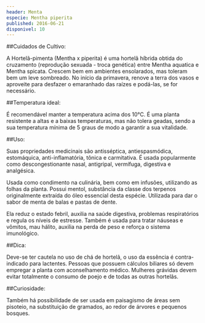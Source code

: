 ```yaml
---
header: Menta 
especie: Mentha piperita
published: 2016-06-21
disponivel: 10
---
```


 
##Cuidados de Cultivo:

A Hortelã-pimenta (Mentha x piperita) é uma hortelã híbrida obtida do cruzamento (reprodução sexuada - troca genética) entre Mentha aquatica e Mentha spicata. Crescem bem em ambientes ensolarados, mas toleram bem um leve sombreado. No início da primavera, renove a terra dos vasos e aproveite para desfazer o emaranhado das raízes e podá-las, se for necessário. 
 
##Temperatura ideal:

É recomendável manter a temperatura acima dos 10°C.
É uma planta resistente a altas e a baixas temperaturas, mas não tolera geadas, sendo a sua temperatura mínima de 5 graus de modo a garantir a sua vitalidade.


##Uso:

Suas propriedades medicinais são antisséptica, antiespasmódica, estomáquica, anti-inflamatória, tônica e carmitativa. É usada popularmente como descongestionante nasal, antigripal, vermífuga, digestiva e analgésica. 

Usada como condimento na culinária, bem como em infusões, utilizando as folhas da planta. Possui mentol, substância da classe dos terpenos originalmente extraída do óleo essencial desta espécie.
Utilizada para dar o sabor de menta de balas e pastas de dente.

Ela reduz o estado febril, auxilia na saúde digestiva, problemas respiratórios e regula os níveis de estresse. Também é usada para tratar náuseas e vômitos, mau hálito, auxilia na perda de peso e reforça o sistema imunológico.



##Dica:

Deve-se ter cautela no uso de chá de hortelã, o uso da essência é contra-indicado para lactentes. Pessoas que possuem cálculos biliares só devem empregar a planta com aconselhamento médico.
Mulheres grávidas devem evitar totalmente o consumo de poejo e de todas as outras hortelãs.

##Curiosidade:

Também há possibilidade de ser usada em paisagismo de áreas sem pisoteio, na substituição de gramados, ao redor de árvores e pequenos bosques.
